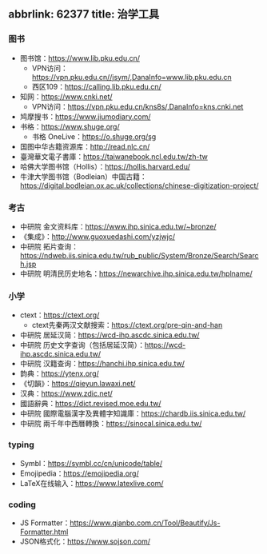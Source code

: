 abbrlink: 62377
title: 治学工具
---
### 图书

- 图书馆：https://www.lib.pku.edu.cn/
  - VPN访问：https://vpn.pku.edu.cn//jsym/,DanaInfo=www.lib.pku.edu.cn
  - 西区109：https://calling.lib.pku.edu.cn/
- 知网：https://www.cnki.net/
  - VPN访问：https://vpn.pku.edu.cn/kns8s/,DanaInfo=kns.cnki.net
- 鸠摩搜书：https://www.jiumodiary.com/
- 书格：https://www.shuge.org/
  - 书格 OneLive：https://o.shuge.org/sg
- 国图中华古籍资源库：http://read.nlc.cn/
- 臺灣華文電子書庫：https://taiwanebook.ncl.edu.tw/zh-tw
- 哈佛大学图书馆（Hollis）：https://hollis.harvard.edu/
- 牛津大学图书馆（Bodleian）中国古籍：https://digital.bodleian.ox.ac.uk/collections/chinese-digitization-project/

### 考古

- 中研院 金文资料库：https://www.ihp.sinica.edu.tw/~bronze/
- 《集成》：http://www.guoxuedashi.com/yzjwjc/
- 中研院 拓片查询：https://ndweb.iis.sinica.edu.tw/rub_public/System/Bronze/Search/Search.jsp
- 中研院 明清民历史地名：https://newarchive.ihp.sinica.edu.tw/hplname/

### 小学

- ctext：https://ctext.org/
  - ctext先秦两汉文献搜索：https://ctext.org/pre-qin-and-han
- 中研院 居延汉简：https://wcd-ihp.ascdc.sinica.edu.tw/
- 中研院 历史文字查询（包括居延汉简）：https://wcd-ihp.ascdc.sinica.edu.tw/
- 中研院 汉籍查询：https://hanchi.ihp.sinica.edu.tw/
- 韵典：https://ytenx.org/
- 《切韻》：https://qieyun.lawaxi.net/
- 汉典：https://www.zdic.net/
- 國語辭典：https://dict.revised.moe.edu.tw/
- 中研院 國際電腦漢字及異體字知識庫：https://chardb.iis.sinica.edu.tw/
- 中研院 兩千年中西曆轉換：https://sinocal.sinica.edu.tw/

### typing

- Symbl：https://symbl.cc/cn/unicode/table/
- Emojipedia：https://emojipedia.org/
- LaTeX在线输入：https://www.latexlive.com/

### coding

- JS Formatter：https://www.qianbo.com.cn/Tool/Beautify/Js-Formatter.html
- JSON格式化：https://www.sojson.com/